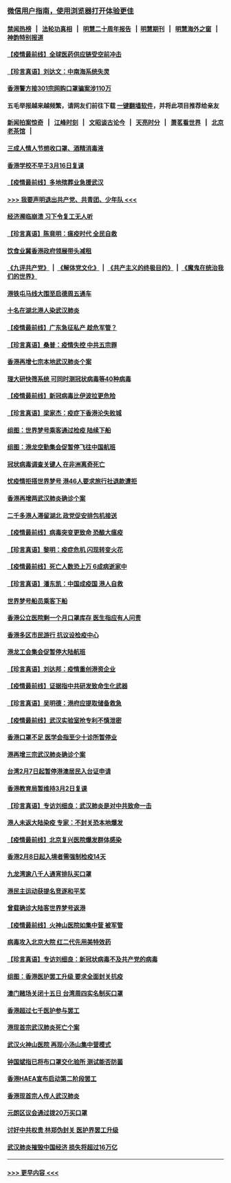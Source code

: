 ### [微信用户指南，使用浏览器打开体验更佳](https://github.com/gfw-breaker/banned-news1/blob/master/indexes/wechat-guide.md?t=0)
#### [禁闻热榜](热点新闻.md?t=0)  &nbsp;&nbsp;|&nbsp;&nbsp; [法轮功真相](https://github.com/gfw-breaker/truth/blob/master/README.md?t=0) &nbsp;&nbsp;|&nbsp;&nbsp; [明慧二十周年报告](https://github.com/gfw-breaker/mh-reports/blob/master/README.md?t=0) &nbsp;&nbsp;|&nbsp;&nbsp;[明慧期刊](https://github.com/gfw-breaker/mh-qikan) &nbsp;&nbsp;|&nbsp;&nbsp; [明慧海外之窗](https://github.com/gfw-breaker/mh-news/blob/master/README.md?t=0) &nbsp;&nbsp;|&nbsp;&nbsp; [神韵特别报道](https://github.com/gfw-breaker/mh-news/blob/master/shenyun.md?t=0)
#### [【疫情最前线】全球医药供应链受空前冲击](../pages/nsc415/n11869614.md?t=02162033) 
#### [【珍言真语】刘达文：中南海系统失灵](../pages/nsc415/n11869465.md?t=02162033) 
#### [香港警方接301宗网购口罩骗案涉110万](../pages/nsc415/n11867572.md?t=02162033) 
#### 五毛举报越来越频繁，请网友们前往下载 [一键翻墙软件](https://github.com/gfw-breaker/ssr-accounts)，并将此项目推荐给亲友
#### [新闻拍案惊奇](https://github.com/gfw-breaker/banned-news1/blob/master/pages/link4.md) &nbsp;&nbsp;|&nbsp;&nbsp; [江峰时刻](https://github.com/gfw-breaker/banned-news1/blob/master/pages/link4.md) &nbsp;&nbsp;|&nbsp;&nbsp; [文昭谈古论今](https://github.com/gfw-breaker/banned-news1/blob/master/pages/link4.md) &nbsp;&nbsp;|&nbsp;&nbsp; [天亮时分](https://github.com/gfw-breaker/banned-news1/blob/master/pages/link4.md) &nbsp;&nbsp;|&nbsp;&nbsp; [萧茗看世界](https://github.com/gfw-breaker/banned-news1/blob/master/pages/link4.md) &nbsp;&nbsp;|&nbsp;&nbsp; [北京老茶馆](https://github.com/gfw-breaker/banned-news1/blob/master/pages/link4.md) &nbsp;&nbsp;|&nbsp;&nbsp; 
#### [三成人情人节想收口罩、酒精消毒液](../pages/nsc415/n11867523.md?t=02162033) 
#### [香港学校不早于3月16日复课](../pages/nsc415/n11867498.md?t=02162033) 
#### [【疫情最前线】多地殡葬业急援武汉](../pages/nsc415/n11866914.md?t=02162033) 
#### [>>> 我要声明退出共产党、共青团、少年队 <<<](https://github.com/begood0513/goodnews/blob/master/quit/letter.md) 
#### [经济濒临崩溃 习下令复工无人听](../pages/nsc415/n11867269.md?t=02162033) 
#### [【珍言真语】陈竟明：瘟疫时代 全民自救](../pages/nsc415/n11866765.md?t=02162033) 
#### [饮食业冀香港政府领展带头减租](../pages/nsc415/n11864876.md?t=02162033) 
#### [《九评共产党》](https://github.com/begood0513/9ping.md/blob/master/README.md) &nbsp;|&nbsp; [《解体党文化》](../../../../jtdwh.md/blob/master/README.md)  &nbsp;|&nbsp; [《共产主义的终极目的》](../../../../gczydzjmd.md/blob/master/README.md) &nbsp;|&nbsp; [《魔鬼在统治我们的世界》](../../../../mgztzwmdsj.md/blob/master/README.md) 
#### [港铁屯马线大围至启德周五通车](../pages/nsc415/n11864842.md?t=02162033) 
#### [十名在湖北港人染武汉肺炎](../pages/nsc415/n11864807.md?t=02162033) 
#### [【疫情最前线】广东急征私产 趁危军管？](../pages/nsc415/n11864205.md?t=02162033) 
#### [【珍言真语】桑普：疫情失控 中共五宗罪](../pages/nsc415/n11864157.md?t=02162033) 
#### [香港再增七宗本地武汉肺炎个案](../pages/nsc415/n11862405.md?t=02162033) 
#### [理大研快筛系统 可同时测冠状病毒等40种病毒](../pages/nsc415/n11862376.md?t=02162033) 
#### [【疫情最前线】新冠病毒比伊波拉更危险](../pages/nsc415/n11862199.md?t=02162033) 
#### [【珍言真语】梁家杰：疫症下香港沦失败城](../pages/nsc415/n11861588.md?t=02162033) 
#### [组图：世界梦号乘客通过检疫 陆续下船](../pages/nsc415/n11858302.md?t=02162033) 
#### [组图：港龙空勤集会促暂停飞往中国航班](../pages/nsc415/n11858190.md?t=02162033) 
#### [冠状病毒调查关键人 在非洲离奇死亡](../pages/nsc415/n11859798.md?t=02162033) 
#### [忧疫情拒搭世界梦号 港46人要求旅行社退款遭拒](../pages/nsc415/n11859849.md?t=02162033) 
#### [香港再增两武汉肺炎确诊个案](../pages/nsc415/n11859833.md?t=02162033) 
#### [二千多港人滞留湖北 政党促安排包机接送](../pages/nsc415/n11859831.md?t=02162033) 
#### [【疫情最前线】病毒突变更致命 恐酿大瘟疫](../pages/nsc415/n11859604.md?t=02162033) 
#### [【珍言真语】黎明：疫症危机 闪现转变火花](../pages/nsc415/n11859199.md?t=02162033) 
#### [【疫情最前线】死亡人数恐上万 6成病逝家中](../pages/nsc415/n11856687.md?t=02162033) 
#### [【珍言真语】潘东凯：中国成疫国 港人自救](../pages/nsc415/n11856962.md?t=02162033) 
#### [世界梦号船员乘客下船](../pages/nsc415/n11856883.md?t=02162033) 
#### [香港公立医院剩一个月口罩库存 医生指应有人问责](../pages/nsc415/n11856875.md?t=02162033) 
#### [香港多区市民游行 抗议设检疫中心](../pages/nsc415/n11856866.md?t=02162033) 
#### [港龙工会集会促暂停大陆航班](../pages/nsc415/n11856840.md?t=02162033) 
#### [【珍言真语】刘达邦：疫情重创港资企业](../pages/nsc415/n11854274.md?t=02162033) 
#### [【疫情最前线】证据指中共研发致命生化武器](../pages/nsc415/n11853087.md?t=02162033) 
#### [【珍言真语】吴明德：港府应提取储备救急](../pages/nsc415/n11852734.md?t=02162033) 
#### [【疫情最前线】武汉实验室抢专利不慎泄密](../pages/nsc415/n11850310.md?t=02162033) 
#### [香港口罩不足 医学会指至少十诊所暂停业](../pages/nsc415/n11850301.md?t=02162033) 
#### [港再增三宗武汉肺炎确诊个案](../pages/nsc415/n11850328.md?t=02162033) 
#### [台湾2月7日起暂停港澳居民入台证申请](../pages/nsc415/n11850304.md?t=02162033) 
#### [香港教育局暂维持3月2日复课](../pages/nsc415/n11850260.md?t=02162033) 
#### [【珍言真语】专访刘细良：武汉肺炎是对中共致命一击](../pages/nsc415/n11849934.md?t=02162033) 
#### [港人未返大陆染疫 专家：不封关恐本地爆发](../pages/nsc415/n11848021.md?t=02162033) 
#### [【疫情最前线】北京复兴医院爆发群体感染](../pages/nsc415/n11847626.md?t=02162033) 
#### [香港2月8日起入境者需强制检疫14天](../pages/nsc415/n11847658.md?t=02162033) 
#### [九龙湾逾八千人通宵排队买口罩](../pages/nsc415/n11847647.md?t=02162033) 
#### [港民主运动获提名竞逐和平奖](../pages/nsc415/n11847633.md?t=02162033) 
#### [曾载确诊大陆客世界梦号返港](../pages/nsc415/n11847608.md?t=02162033) 
#### [【疫情最前线】火神山医院如集中营 被军管](../pages/nsc415/n11847524.md?t=02162033) 
#### [病毒攻入北京大院 红二代先用美特效药](../pages/nsc415/n11847427.md?t=02162033) 
#### [【珍言真语】专访刘细良：新冠状病毒不及共产党的病毒](../pages/nsc415/n11847164.md?t=02162033) 
#### [组图：香港医护罢工升级 要求全面封关抗疫](../pages/nsc415/n11844107.md?t=02162033) 
#### [澳门赌场关闭十五日 台湾周四实名制买口罩](../pages/nsc415/n11845083.md?t=02162033) 
#### [香港超过七千医护参与罢工](../pages/nsc415/n11845051.md?t=02162033) 
#### [港现首宗武汉肺炎死亡个案](../pages/nsc415/n11844998.md?t=02162033) 
#### [武汉火神山医院 再现小汤山集中营模式](../pages/nsc415/n11844763.md?t=02162033) 
#### [钟国斌指已将布口罩交化验所 测试能否防菌](../pages/nsc415/n11842783.md?t=02162033) 
#### [香港HAEA宣布启动第二阶段罢工](../pages/nsc415/n11842723.md?t=02162033) 
#### [香港现首宗人传人武汉肺炎](../pages/nsc415/n11842766.md?t=02162033) 
#### [元朗区议会通过拨20万买口罩](../pages/nsc415/n11842754.md?t=02162033) 
#### [讨好中共权贵 林郑伪封关 医护界罢工升级](../pages/nsc415/n11842359.md?t=02162033) 
#### [武汉肺炎摧毁中国经济 损失将超过16万亿](../pages/nsc415/n11839723.md?t=02162033) 

----
#### [ >>> 更早内容 <<< ](../indexes/nsc415-earlier.md)
